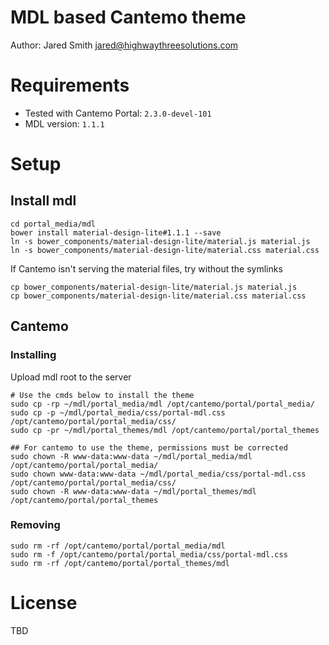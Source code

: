 # MDL based Cantemo theme
Author: Jared Smith <jared@highwaythreesolutions.com>

# Requirements
* Tested with Cantemo Portal: `2.3.0-devel-101`
* MDL version: `1.1.1`

# Setup
## Install mdl
```
cd portal_media/mdl
bower install material-design-lite#1.1.1 --save
ln -s bower_components/material-design-lite/material.js material.js
ln -s bower_components/material-design-lite/material.css material.css
```

If Cantemo isn't serving the material files, try without the symlinks
```
cp bower_components/material-design-lite/material.js material.js
cp bower_components/material-design-lite/material.css material.css
```

## Cantemo
### Installing
Upload mdl root to the server
```
# Use the cmds below to install the theme
sudo cp -rp ~/mdl/portal_media/mdl /opt/cantemo/portal/portal_media/
sudo cp -p ~/mdl/portal_media/css/portal-mdl.css /opt/cantemo/portal/portal_media/css/
sudo cp -pr ~/mdl/portal_themes/mdl /opt/cantemo/portal/portal_themes

## For cantemo to use the theme, permissions must be corrected
sudo chown -R www-data:www-data ~/mdl/portal_media/mdl /opt/cantemo/portal/portal_media/
sudo chown www-data:www-data ~/mdl/portal_media/css/portal-mdl.css /opt/cantemo/portal/portal_media/css/
sudo chown -R www-data:www-data ~/mdl/portal_themes/mdl /opt/cantemo/portal/portal_themes
```
### Removing
```
sudo rm -rf /opt/cantemo/portal/portal_media/mdl
sudo rm -f /opt/cantemo/portal/portal_media/css/portal-mdl.css
sudo rm -rf /opt/cantemo/portal/portal_themes/mdl
```

# License
TBD

